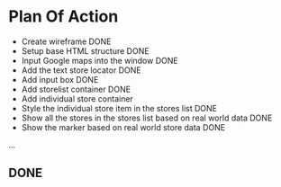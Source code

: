 # Plan Of Action

- Create wireframe DONE
- Setup base HTML structure DONE
- Input Google maps into the window DONE
- Add the text store locator DONE
- Add input box DONE
- Add storelist container DONE
- Add individual store container
- Style the individual store item in the stores list DONE
- Show all the stores in the stores list based on real world data DONE
- Show the marker based on real world store data DONE

...

## DONE ##